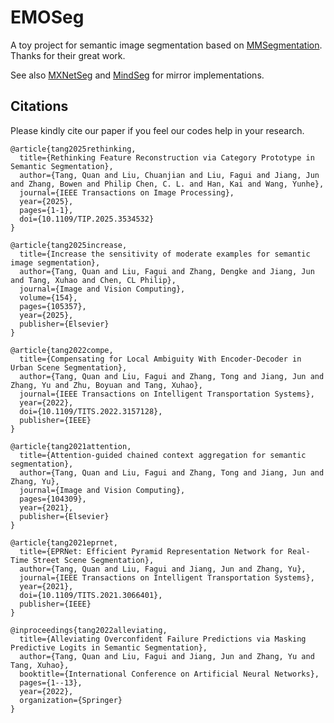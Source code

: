 # EMOSeg
A toy project for semantic image segmentation based on [MMSegmentation](https://github.com/open-mmlab/mmsegmentation). 
Thanks for their great work. 

See also [MXNetSeg](https://github.com/BebDong/MXNetSeg) and [MindSeg](https://github.com/BebDong/MindSeg) for mirror implementations.

## Citations
Please kindly cite our paper if you feel our codes help in your research.
```
@article{tang2025rethinking,
  title={Rethinking Feature Reconstruction via Category Prototype in Semantic Segmentation}, 
  author={Tang, Quan and Liu, Chuanjian and Liu, Fagui and Jiang, Jun and Zhang, Bowen and Philip Chen, C. L. and Han, Kai and Wang, Yunhe},
  journal={IEEE Transactions on Image Processing}, 
  year={2025},
  pages={1-1},
  doi={10.1109/TIP.2025.3534532}
}

@article{tang2025increase,
  title={Increase the sensitivity of moderate examples for semantic image segmentation},
  author={Tang, Quan and Liu, Fagui and Zhang, Dengke and Jiang, Jun and Tang, Xuhao and Chen, CL Philip},
  journal={Image and Vision Computing},
  volume={154},
  pages={105357},
  year={2025},
  publisher={Elsevier}
}

@article{tang2022compe,
  title={Compensating for Local Ambiguity With Encoder-Decoder in Urban Scene Segmentation}, 
  author={Tang, Quan and Liu, Fagui and Zhang, Tong and Jiang, Jun and Zhang, Yu and Zhu, Boyuan and Tang, Xuhao},
  journal={IEEE Transactions on Intelligent Transportation Systems},
  year={2022},
  doi={10.1109/TITS.2022.3157128},
  publisher={IEEE}
}

@article{tang2021attention,
  title={Attention-guided chained context aggregation for semantic segmentation},
  author={Tang, Quan and Liu, Fagui and Zhang, Tong and Jiang, Jun and Zhang, Yu},
  journal={Image and Vision Computing},
  pages={104309},
  year={2021},
  publisher={Elsevier}
}

@article{tang2021eprnet,
  title={EPRNet: Efficient Pyramid Representation Network for Real-Time Street Scene Segmentation},
  author={Tang, Quan and Liu, Fagui and Jiang, Jun and Zhang, Yu},
  journal={IEEE Transactions on Intelligent Transportation Systems},
  year={2021},
  doi={10.1109/TITS.2021.3066401},
  publisher={IEEE}
}

@inproceedings{tang2022alleviating,
  title={Alleviating Overconfident Failure Predictions via Masking Predictive Logits in Semantic Segmentation},
  author={Tang, Quan and Liu, Fagui and Jiang, Jun and Zhang, Yu and Tang, Xuhao},
  booktitle={International Conference on Artificial Neural Networks},
  pages={1--13},
  year={2022},
  organization={Springer}
}
```